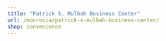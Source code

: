 ```yaml
---
title: "Patrick S. Mulbah Business Center"
url: /monrovia/patrick-s-mulbah-business-center/
shop: convenience
---
```

